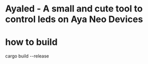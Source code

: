 # Ayaled - A small and cute tool to control leds on Aya Neo Devices

# how to build
cargo build --release
